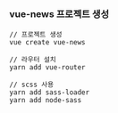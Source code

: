 ### vue-news 프로젝트 생성
~~~
// 프로젝트 생성
vue create vue-news

// 라우터 설치
yarn add vue-router

// scss 사용
yarn add sass-loader 
yarn add node-sass
~~~